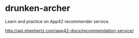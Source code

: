 drunken-archer
==============

Learn and practice on App42 recommender service.

http://api.shephertz.com/app42-docs/recommendation-service/
